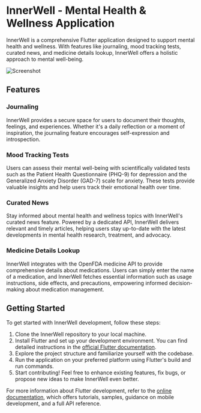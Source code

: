 # InnerWell - Mental Health & Wellness Application

InnerWell is a comprehensive Flutter application designed to support mental health and wellness. With features like journaling, mood tracking tests, curated news, and medicine details lookup, InnerWell offers a holistic approach to mental well-being.

![Screenshot](https://github.com/Kashif2102/InnerWell/blob/main/Screenshots/1.jpg)

## Features

### Journaling

InnerWell provides a secure space for users to document their thoughts, feelings, and experiences. Whether it's a daily reflection or a moment of inspiration, the journaling feature encourages self-expression and introspection.

### Mood Tracking Tests

Users can assess their mental well-being with scientifically validated tests such as the Patient Health Questionnaire (PHQ-9) for depression and the Generalized Anxiety Disorder (GAD-7) scale for anxiety. These tests provide valuable insights and help users track their emotional health over time.

### Curated News

Stay informed about mental health and wellness topics with InnerWell's curated news feature. Powered by a dedicated API, InnerWell delivers relevant and timely articles, helping users stay up-to-date with the latest developments in mental health research, treatment, and advocacy.

### Medicine Details Lookup

InnerWell integrates with the OpenFDA medicine API to provide comprehensive details about medications. Users can simply enter the name of a medication, and InnerWell fetches essential information such as usage instructions, side effects, and precautions, empowering informed decision-making about medication management.

## Getting Started

To get started with InnerWell development, follow these steps:

1. Clone the InnerWell repository to your local machine.
2. Install Flutter and set up your development environment. You can find detailed instructions in the [official Flutter documentation](https://flutter.dev/docs/get-started/install).
3. Explore the project structure and familiarize yourself with the codebase.
4. Run the application on your preferred platform using Flutter's build and run commands.
5. Start contributing! Feel free to enhance existing features, fix bugs, or propose new ideas to make InnerWell even better.

For more information about Flutter development, refer to the [online documentation](https://flutter.dev/docs), which offers tutorials, samples, guidance on mobile development, and a full API reference.

